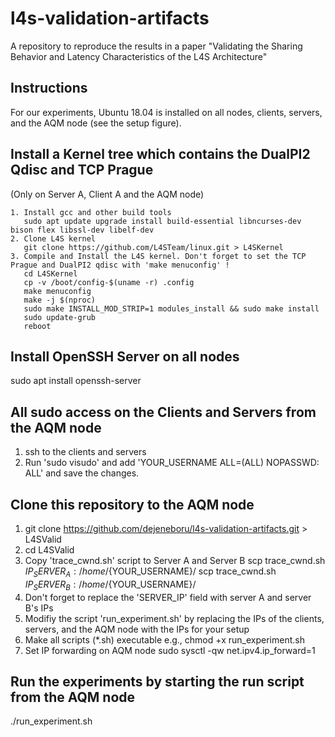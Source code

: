 # l4s-validation-artifacts
A repository to reproduce the results in a paper "Validating the Sharing Behavior and Latency Characteristics of the L4S Architecture"

## Instructions ##
For our experiments, Ubuntu 18.04 is installed on all nodes, clients, servers, and the AQM node (see the setup figure).

## Install a Kernel tree which contains the DualPI2 Qdisc and TCP Prague
   (Only on Server A, Client A and the AQM node)

	1. Install gcc and other build tools 
	   sudo apt update upgrade install build-essential libncurses-dev bison flex libssl-dev libelf-dev
	2. Clone L4S kernel 
	   git clone https://github.com/L4STeam/linux.git > L4SKernel
	3. Compile and Install the L4S kernel. Don't forget to set the TCP Prague and DualPI2 qdisc with 'make menuconfig' !
	   cd L4SKernel 
	   cp -v /boot/config-$(uname -r) .config
	   make menuconfig
	   make -j $(nproc)
	   sudo make INSTALL_MOD_STRIP=1 modules_install && sudo make install
	   sudo update-grub
	   reboot
## Install OpenSSH Server on all nodes 
   sudo apt install openssh-server

## All sudo access on the Clients and Servers from the AQM node
   1. ssh to the clients and servers
   2. Run 'sudo visudo' and add 'YOUR_USERNAME ALL=(ALL) NOPASSWD: ALL' and save the changes.

## Clone this repository to the AQM node
   1.  git clone https://github.com/dejeneboru/l4s-validation-artifacts.git > L4SValid
   2.  cd L4SValid
   3.  Copy 'trace_cwnd.sh' script to Server A and Server B
       scp trace_cwnd.sh ${IP_SERVER_A}:/home/${YOUR_USERNAME}/
       scp trace_cwnd.sh ${IP_SERVER_B}:/home/${YOUR_USERNAME}/
   4. Don't forget to replace the 'SERVER_IP' field with server A and server B's IPs
   5. Modifiy the script 'run_experiment.sh' by replacing the IPs of the clients, servers, and the AQM node with the IPs for your setup
   6. Make all scripts (\*.sh) executable e.g., chmod +x run_experiment.sh
   7. Set IP forwarding on AQM node
       sudo sysctl -qw net.ipv4.ip_forward=1
## Run the experiments by starting the run script from the AQM node
   ./run_experiment.sh




       


	 


